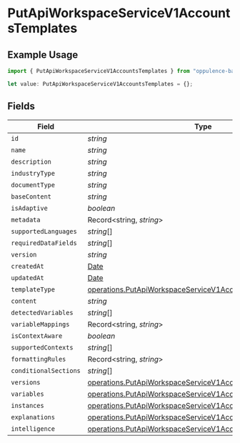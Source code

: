 # PutApiWorkspaceServiceV1AccountsTemplates

## Example Usage

```typescript
import { PutApiWorkspaceServiceV1AccountsTemplates } from "oppulence-backend-sdk/models/operations";

let value: PutApiWorkspaceServiceV1AccountsTemplates = {};
```

## Fields

| Field                                                                                                                                        | Type                                                                                                                                         | Required                                                                                                                                     | Description                                                                                                                                  |
| -------------------------------------------------------------------------------------------------------------------------------------------- | -------------------------------------------------------------------------------------------------------------------------------------------- | -------------------------------------------------------------------------------------------------------------------------------------------- | -------------------------------------------------------------------------------------------------------------------------------------------- |
| `id`                                                                                                                                         | *string*                                                                                                                                     | :heavy_minus_sign:                                                                                                                           | N/A                                                                                                                                          |
| `name`                                                                                                                                       | *string*                                                                                                                                     | :heavy_minus_sign:                                                                                                                           | N/A                                                                                                                                          |
| `description`                                                                                                                                | *string*                                                                                                                                     | :heavy_minus_sign:                                                                                                                           | N/A                                                                                                                                          |
| `industryType`                                                                                                                               | *string*                                                                                                                                     | :heavy_minus_sign:                                                                                                                           | N/A                                                                                                                                          |
| `documentType`                                                                                                                               | *string*                                                                                                                                     | :heavy_minus_sign:                                                                                                                           | N/A                                                                                                                                          |
| `baseContent`                                                                                                                                | *string*                                                                                                                                     | :heavy_minus_sign:                                                                                                                           | N/A                                                                                                                                          |
| `isAdaptive`                                                                                                                                 | *boolean*                                                                                                                                    | :heavy_minus_sign:                                                                                                                           | N/A                                                                                                                                          |
| `metadata`                                                                                                                                   | Record<string, *string*>                                                                                                                     | :heavy_minus_sign:                                                                                                                           | N/A                                                                                                                                          |
| `supportedLanguages`                                                                                                                         | *string*[]                                                                                                                                   | :heavy_minus_sign:                                                                                                                           | N/A                                                                                                                                          |
| `requiredDataFields`                                                                                                                         | *string*[]                                                                                                                                   | :heavy_minus_sign:                                                                                                                           | N/A                                                                                                                                          |
| `version`                                                                                                                                    | *string*                                                                                                                                     | :heavy_minus_sign:                                                                                                                           | N/A                                                                                                                                          |
| `createdAt`                                                                                                                                  | [Date](https://developer.mozilla.org/en-US/docs/Web/JavaScript/Reference/Global_Objects/Date)                                                | :heavy_minus_sign:                                                                                                                           | N/A                                                                                                                                          |
| `updatedAt`                                                                                                                                  | [Date](https://developer.mozilla.org/en-US/docs/Web/JavaScript/Reference/Global_Objects/Date)                                                | :heavy_minus_sign:                                                                                                                           | N/A                                                                                                                                          |
| `templateType`                                                                                                                               | [operations.PutApiWorkspaceServiceV1AccountsTemplateType](../../models/operations/putapiworkspaceservicev1accountstemplatetype.md)           | :heavy_minus_sign:                                                                                                                           | N/A                                                                                                                                          |
| `content`                                                                                                                                    | *string*                                                                                                                                     | :heavy_minus_sign:                                                                                                                           | N/A                                                                                                                                          |
| `detectedVariables`                                                                                                                          | *string*[]                                                                                                                                   | :heavy_minus_sign:                                                                                                                           | N/A                                                                                                                                          |
| `variableMappings`                                                                                                                           | Record<string, *string*>                                                                                                                     | :heavy_minus_sign:                                                                                                                           | N/A                                                                                                                                          |
| `isContextAware`                                                                                                                             | *boolean*                                                                                                                                    | :heavy_minus_sign:                                                                                                                           | N/A                                                                                                                                          |
| `supportedContexts`                                                                                                                          | *string*[]                                                                                                                                   | :heavy_minus_sign:                                                                                                                           | N/A                                                                                                                                          |
| `formattingRules`                                                                                                                            | Record<string, *string*>                                                                                                                     | :heavy_minus_sign:                                                                                                                           | N/A                                                                                                                                          |
| `conditionalSections`                                                                                                                        | *string*[]                                                                                                                                   | :heavy_minus_sign:                                                                                                                           | N/A                                                                                                                                          |
| `versions`                                                                                                                                   | [operations.PutApiWorkspaceServiceV1AccountsAccountsVersions](../../models/operations/putapiworkspaceservicev1accountsaccountsversions.md)[] | :heavy_minus_sign:                                                                                                                           | N/A                                                                                                                                          |
| `variables`                                                                                                                                  | [operations.PutApiWorkspaceServiceV1AccountsVariables](../../models/operations/putapiworkspaceservicev1accountsvariables.md)[]               | :heavy_minus_sign:                                                                                                                           | N/A                                                                                                                                          |
| `instances`                                                                                                                                  | [operations.PutApiWorkspaceServiceV1AccountsInstances](../../models/operations/putapiworkspaceservicev1accountsinstances.md)[]               | :heavy_minus_sign:                                                                                                                           | N/A                                                                                                                                          |
| `explanations`                                                                                                                               | [operations.PutApiWorkspaceServiceV1AccountsExplanations](../../models/operations/putapiworkspaceservicev1accountsexplanations.md)[]         | :heavy_minus_sign:                                                                                                                           | N/A                                                                                                                                          |
| `intelligence`                                                                                                                               | [operations.PutApiWorkspaceServiceV1AccountsIntelligence](../../models/operations/putapiworkspaceservicev1accountsintelligence.md)[]         | :heavy_minus_sign:                                                                                                                           | N/A                                                                                                                                          |